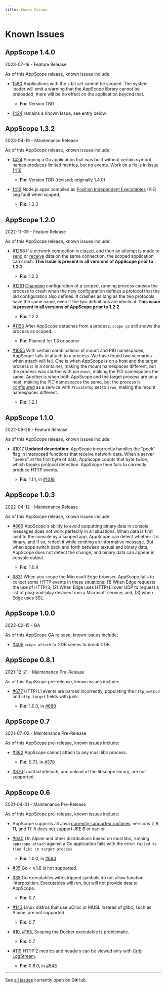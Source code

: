 ```yaml
---
title: Known Issues
---
```


# Known Issues

## AppScope 1.4.0

2023-07-19 - Feature Release

As of this AppScope release, known issues include:

- [1580](https://github.com/criblio/appscope/issues/1580) Applications with the `s` bit set cannot be scoped. The system loader will emit a warning that the AppScope library cannot be preloaded; there will be no effect on the application beyond that.

  - **Fix:** Version TBD

- [1424](https://github.com/criblio/appscope/issues/1424) remains a Known Issue; see entry below.

## AppScope 1.3.2

2023-04-19 - Maintenance Release

As of this AppScope release, known issues include:

- [1424](https://github.com/criblio/appscope/issues/1424) Scoping a Go application that was built without certain symbol names produces limited metrics, but no events. Work on a fix is in issue [1416](https://github.com/criblio/appscope/issues/1416).

  - **Fix:** Version TBD (revised; originally 1.4.0)

- [1412](https://github.com/criblio/appscope/issues/1412) Node.js apps compiled as [Position Independent Executables](https://www.redhat.com/en/blog/position-independent-executables-pie) (PIE) seg fault when scoped.

  - **Fix:** 1.3.3

## AppScope 1.2.0

2022-11-09 - Feature Release

As of this AppScope release, known issues include:

- [#1258](https://github.com/criblio/appscope/issues/1258) If a network connection is [closed](/docs/schema-reference#eventnetclose), and then an attempt is made to [send](/docs/schema-reference#eventnettx) or [receive](/docs/schema-reference#eventnetrx) data on the same connection, the scoped application can crash. <strong> This issue is present in all versions of AppScope prior to 1.2.2</strong>.

  - **Fix:** 1.2.2

- [#1251](https://github.com/criblio/appscope/issues/1251) [Changing](/docs/troubleshooting#dynamic-configuration) configuration of a scoped, running process causes the process to crash when the new configuration defines a protocol that the old configuration also defines. It crashes as long as the two protocols have the same name, even if the two definitions are identical. <strong> This issue is present in all versions of AppScope prior to 1.2.2</strong>.

  - **Fix:** 1.2.2

- [#1153](https://github.com/criblio/appscope/issues/1153) After AppScope detaches from a process, `scope ps` still shows the process as scoped.

  - **Fix:** Planned for 1.3 or sooner

- [#1055](https://github.com/criblio/appscope/issues/1055) With certain combinations of mount and PID namespaces, AppScope fails to attach to a process. We have found two scenarios when attach will fail. One is when AppScope is on a host and the target process is in a container, making the mount namespaces different, but the process was started with `pid=host`, making the PID namespaces the same. Another is when both AppScope and the target process are on a host, making the PID namespaces the same, but the process is [configured](https://www.freedesktop.org/software/systemd/man/systemd.exec.html#PrivateTmp=) as a service with `PrivateTmp` set to `true`, making the mount namespaces different.

  - **Fix:** 1.2.1

## AppScope 1.1.0

2022-06-29 - Feature Release

As of this AppScope release, known issues include:

- [#1017](https://github.com/criblio/appscope/issues/1017) **Updated description**: AppScope incorrectly handles the "peek" flag in interposed functions that receive network data. When a server "peeks" at the first byte of data, AppScope counts that byte twice, which breaks protocol detection. AppScope then fails to correctly produce HTTP events.

  - **Fix:** 1.1.1, in [#1018](https://github.com/criblio/appscope/issues/1018)

## AppScope 1.0.3

2022-04-12 - Maintenance Release

As of this AppScope release, known issues include:

- [#869](https://github.com/criblio/appscope/issues/869) AppScope's ability to avoid outputting binary data in console messages does not work perfectly in all situations. When data is first sent to the console by a scoped app, AppScope can detect whether it is binary, and if so, redact it while emitting an informative message. But when apps switch back and forth between textual and binary data, AppScope does not detect the change, and binary data can appear in console output.

  - **Fix:** 1.0.4
  
- [#831](https://github.com/criblio/appscope/issues/831) When you scope the Microsoft Edge browser, AppScope fails to collect some HTTP events in these situations: (1) When Edge requests the use of HTTP/3; (2) When Edge uses HTTP/1.1 over UDP to request a list of plug-and-play devices from a Microsoft service; and, (3) when Edge uses SSL.  

## AppScope 1.0.0

2022-02-15 - GA

As of this AppScope GA release, known issues include:

- [#405](https://github.com/criblio/appscope/issues/405) `scope attach` to GDB seems to break GDB.

## AppScope 0.8.1

2021-12-21 - Maintenance Pre-Release

As of this AppScope pre-release, known issues include:

- [#677](https://github.com/criblio/appscope/issues/677) HTTP/1.1 events are parsed incorrectly, populating the `http_method` and `http_target` fields with junk.

  - **Fix:** 1.0.0, in [#680](https://github.com/criblio/appscope/issues/680)  

## AppScope 0.7

2021-07-02 - Maintenance Pre-Release

As of this AppScope pre-release, known issues include:

- [#362](https://github.com/criblio/appscope/issues/362) AppScope cannot attach to any musl libc process.

  - **Fix:** 0.7.1, in [#378](https://github.com/criblio/appscope/issues/378)  

- [#370](https://github.com/criblio/appscope/issues/370) Unattach/detach, and unload of the libscope library, are not supported.

## AppScope 0.6

2021-04-01 - Maintenance Pre-Release

As of this AppScope pre-release, known issues include:

- AppScope supports all Java [currently supported runtimes](https://dev.java/download/releases/): versions 7, 8, 11, and 17. It does not support JRE 6 or earlier.

- [#640](https://github.com/criblio/appscope/issues/640) On Alpine and other distributions based on musl libc, running `appscope attach` against a Go application fails with the error: `failed to find libc in target process`.

  - **Fix:** 1.0.0, in [#694](https://github.com/criblio/appscope/issues/694)

- [#35](https://github.com/criblio/appscope/issues/35) Go < v.1.8 is not supported.

- [#35](https://github.com/criblio/appscope/issues/35) Go executables with stripped symbols do not allow function interposition. Executables will run, but will not provide data to AppScope.
  - **Fix:** 0.7

- [#143](https://github.com/criblio/appscope/issues/143) Linux distros that use uClibc or MUSL instead of glibc, such as Alpine, are not supported
  - **Fix:** 0.7

- [#10](https://github.com/criblio/appscope/issues/10), [#165,](https://github.com/criblio/appscope/issues/165) Scoping the Docker executable is problematic.
  - **Fix:** 0.7

- [#119](https://github.com/criblio/appscope/issues/119) HTTP 2 metrics and headers can be viewed only with [Cribl LogStream](https://cribl.io/product/).

  - **Fix:** 0.8.0, in [#543](https://github.com/criblio/appscope/issues/543) 

<hr>

See [all issues](https://github.com/criblio/appscope/issues) currently open on GitHub.